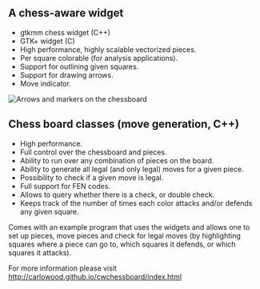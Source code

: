 ## A chess-aware widget
* gtkmm chess widget (C++)
* GTK+ widget (C)
* High performance, highly scalable vectorized pieces.
* Per square colorable (for analysis applications).
* Support for outlining given squares.
* Support for drawing arrows.
* Move indicator.

![Arrows and markers on the chessboard](http://carlowood.github.io/cwchessboard/arrowsandmarkers.png "Using arrows and markers to highlight moves and squares.")

## Chess board classes (move generation, C++)
* High performance.
* Full control over the chessboard and pieces.
* Ability to run over any combination of pieces on the board.
* Ability to generate all legal (and only legal) moves for a given piece.
* Possibility to check if a given move is legal.
* Full support for FEN codes.
* Allows to query whether there is a check, or double check.
* Keeps track of the number of times each color attacks and/or defends any given square.

Comes with an example program that uses the widgets
and allows one to set up pieces, move pieces and
check for legal moves (by highlighting squares where
a piece can go to, which squares it defends, or which
squares it attacks).

For more information please visit http://carlowood.github.io/cwchessboard/index.html
